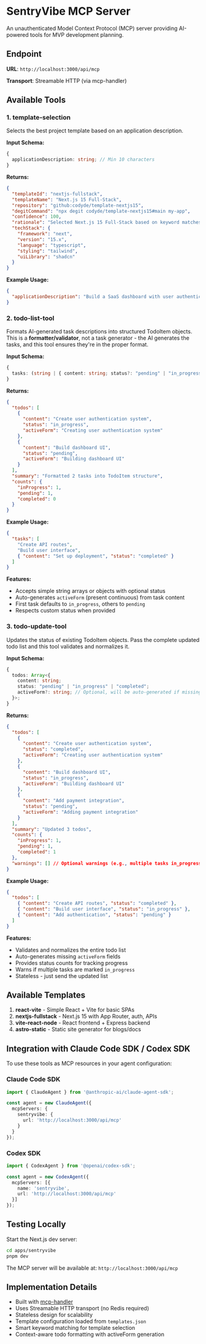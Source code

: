 # SentryVibe MCP Server

An unauthenticated Model Context Protocol (MCP) server providing AI-powered tools for MVP development planning.

## Endpoint

**URL**: `http://localhost:3000/api/mcp`

**Transport**: Streamable HTTP (via mcp-handler)

## Available Tools

### 1. template-selection

Selects the best project template based on an application description.

**Input Schema:**
```typescript
{
  applicationDescription: string; // Min 10 characters
}
```

**Returns:**
```json
{
  "templateId": "nextjs-fullstack",
  "templateName": "Next.js 15 Full-Stack",
  "repository": "github:codyde/template-nextjs15",
  "degitCommand": "npx degit codyde/template-nextjs15#main my-app",
  "confidence": 100,
  "rationale": "Selected Next.js 15 Full-Stack based on keyword matches: authentication, database, saas...",
  "techStack": {
    "framework": "next",
    "version": "15.x",
    "language": "typescript",
    "styling": "tailwind",
    "uiLibrary": "shadcn"
  }
}
```

**Example Usage:**
```json
{
  "applicationDescription": "Build a SaaS dashboard with user authentication and database"
}
```

### 2. todo-list-tool

Formats AI-generated task descriptions into structured TodoItem objects. This is a **formatter/validator**, not a task generator - the AI generates the tasks, and this tool ensures they're in the proper format.

**Input Schema:**
```typescript
{
  tasks: (string | { content: string; status?: "pending" | "in_progress" | "completed" })[];
}
```

**Returns:**
```json
{
  "todos": [
    {
      "content": "Create user authentication system",
      "status": "in_progress",
      "activeForm": "Creating user authentication system"
    },
    {
      "content": "Build dashboard UI",
      "status": "pending",
      "activeForm": "Building dashboard UI"
    }
  ],
  "summary": "Formatted 2 tasks into TodoItem structure",
  "counts": {
    "inProgress": 1,
    "pending": 1,
    "completed": 0
  }
}
```

**Example Usage:**
```json
{
  "tasks": [
    "Create API routes",
    "Build user interface",
    { "content": "Set up deployment", "status": "completed" }
  ]
}
```

**Features:**
- Accepts simple string arrays or objects with optional status
- Auto-generates `activeForm` (present continuous) from task content
- First task defaults to `in_progress`, others to `pending`
- Respects custom status when provided

### 3. todo-update-tool

Updates the status of existing TodoItem objects. Pass the complete updated todo list and this tool validates and normalizes it.

**Input Schema:**
```typescript
{
  todos: Array<{
    content: string;
    status: "pending" | "in_progress" | "completed";
    activeForm?: string; // Optional, will be auto-generated if missing
  }>;
}
```

**Returns:**
```json
{
  "todos": [
    {
      "content": "Create user authentication system",
      "status": "completed",
      "activeForm": "Creating user authentication system"
    },
    {
      "content": "Build dashboard UI",
      "status": "in_progress",
      "activeForm": "Building dashboard UI"
    },
    {
      "content": "Add payment integration",
      "status": "pending",
      "activeForm": "Adding payment integration"
    }
  ],
  "summary": "Updated 3 todos",
  "counts": {
    "inProgress": 1,
    "pending": 1,
    "completed": 1
  },
  "warnings": [] // Optional warnings (e.g., multiple tasks in_progress)
}
```

**Example Usage:**
```json
{
  "todos": [
    { "content": "Create API routes", "status": "completed" },
    { "content": "Build user interface", "status": "in_progress" },
    { "content": "Add authentication", "status": "pending" }
  ]
}
```

**Features:**
- Validates and normalizes the entire todo list
- Auto-generates missing `activeForm` fields
- Provides status counts for tracking progress
- Warns if multiple tasks are marked `in_progress`
- Stateless - just send the updated list

## Available Templates

1. **react-vite** - Simple React + Vite for basic SPAs
2. **nextjs-fullstack** - Next.js 15 with App Router, auth, APIs
3. **vite-react-node** - React frontend + Express backend
4. **astro-static** - Static site generator for blogs/docs

## Integration with Claude Code SDK / Codex SDK

To use these tools as MCP resources in your agent configuration:

### Claude Code SDK
```typescript
import { ClaudeAgent } from '@anthropic-ai/claude-agent-sdk';

const agent = new ClaudeAgent({
  mcpServers: {
    sentryvibe: {
      url: 'http://localhost:3000/api/mcp'
    }
  }
});
```

### Codex SDK
```typescript
import { CodexAgent } from '@openai/codex-sdk';

const agent = new CodexAgent({
  mcpServers: [{
    name: 'sentryvibe',
    url: 'http://localhost:3000/api/mcp'
  }]
});
```

## Testing Locally

Start the Next.js dev server:
```bash
cd apps/sentryvibe
pnpm dev
```

The MCP server will be available at: `http://localhost:3000/api/mcp`

## Implementation Details

- Built with [mcp-handler](https://github.com/vercel/mcp-handler)
- Uses Streamable HTTP transport (no Redis required)
- Stateless design for scalability
- Template configuration loaded from `templates.json`
- Smart keyword matching for template selection
- Context-aware todo formatting with activeForm generation

